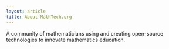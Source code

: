 ```yaml
---
layout: article
title: About MathTech.org
---
```


A community of mathematicians using and creating open-source technologies to innovate mathematics education.
